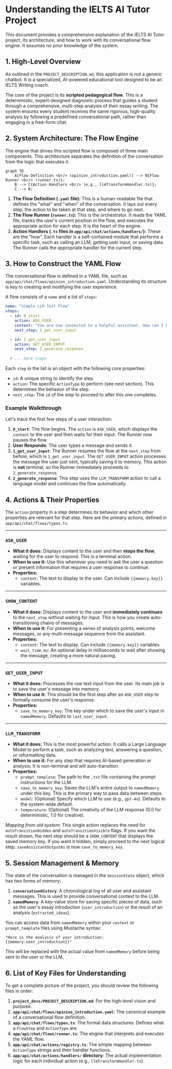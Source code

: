 # Understanding the IELTS AI Tutor Project

This document provides a comprehensive explanation of the IELTS AI Tutor project, its architecture, and how to work with its conversational flow engine. It assumes no prior knowledge of the system.

## 1. High-Level Overview

As outlined in the `PROJECT_DESCRIPTION.md`, this application is not a generic chatbot. It is a specialized, AI-powered educational tool designed to be an IELTS Writing coach.

The core of the project is its **scripted pedagogical flow**. This is a deterministic, expert-designed diagnostic process that guides a student through a comprehensive, multi-step analysis of their essay writing. The system ensures every student receives the same rigorous, high-quality analysis by following a predefined conversational path, rather than engaging in a free-form chat.

## 2. System Architecture: The Flow Engine

The engine that drives this scripted flow is composed of three main components. This architecture separates the definition of the conversation from the logic that executes it.

```mermaid
graph TD
    A[Flow Definition <br/> (opinion_introduction.yaml)] --> B{Flow Runner <br/> (runner.ts)};
    B --> C{Action Handlers <br/> (e.g., llmTransformHandler.ts)};
    C --> B;
```

1.  **The Flow Definition (`.yaml` file):** This is a human-readable file that defines the "what" and "when" of the conversation. It lays out every step, the action to be taken at that step, and where to go next.
2.  **The Flow Runner (`runner.ts`):** This is the orchestrator. It reads the YAML file, tracks the user's current position in the flow, and executes the appropriate action for each step. It is the heart of the engine.
3.  **Action Handlers (`.ts` files in `app/api/chat/actions/handlers/`):** These are the "how". Each handler is a self-contained module that performs a specific task, such as calling an LLM, getting user input, or saving data. The Runner calls the appropriate handler for the current step.

## 3. How to Construct the YAML Flow

The conversational flow is defined in a YAML file, such as `app/api/chat/flows/opinion_introduction.yaml`. Understanding its structure is key to creating and modifying the user experience.

A flow consists of a `name` and a list of `steps`:

```yaml
name: "Simple LLM Test Flow"
steps:
  - id: 0_start
    action: ASK_USER
    content: "You are now connected to a helpful assistant. How can I help you today?"
    next_step: 1_get_user_input

  - id: 1_get_user_input
    action: GET_USER_INPUT
    next_step: 2_generate_response
  
  # ... more steps
```

Each `step` in the list is an object with the following core properties:

*   `id`: A unique string to identify the step.
*   `action`: The specific `ActionType` to perform (see next section). This determines the behavior of the step.
*   `next_step`: The `id` of the step to proceed to after this one completes.

### Example Walkthrough

Let's trace the first few steps of a user interaction:
1.  **`0_start`**: The flow begins. The `action` is `ASK_USER`, which displays the `content` to the user and then waits for their input. The Runner now pauses the flow.
2.  **User Responds**: The user types a message and sends it.
3.  **`1_get_user_input`**: The Runner resumes the flow at the `next_step` from before, which is `1_get_user_input`. The `GET_USER_INPUT` action processes the message the user just sent, typically saving it to memory. This action is **not** terminal, so the Runner immediately proceeds to `2_generate_response`.
4.  **`2_generate_response`**: This step uses the `LLM_TRANSFORM` action to call a language model and continues the flow automatically.

## 4. Actions & Their Properties

The `action` property in a step determines its behavior and which other properties are relevant for that step. Here are the primary actions, defined in `app/api/chat/flows/types.ts`.

---
### **`ASK_USER`**
*   **What it does:** Displays content to the user and then **stops the flow**, waiting for the user to respond. This is a terminal action.
*   **When to use it:** Use this whenever you need to ask the user a question or present information that requires a user response to continue.
*   **Properties:**
    *   `content`: The text to display to the user. Can include `{{memory.key}}` variables.

---
### **`SHOW_CONTENT`**
*   **What it does:** Displays content to the user and **immediately continues** to the `next_step` without waiting for input. This is how you create auto-transitioning chains of messages.
*   **When to use it:** For presenting a series of analysis points, welcome messages, or any multi-message sequence from the assistant.
*   **Properties:**
    *   `content`: The text to display. Can include `{{memory.key}}` variables.
    *   `wait_time_ms`: An optional delay in milliseconds to wait after showing the message, creating a more natural pacing.

---
### **`GET_USER_INPUT`**
*   **What it does:** Processes the raw text input from the user. Its main job is to save the user's message into memory.
*   **When to use it:** This should be the first step after an `ASK_USER` step to formally consume the user's response.
*   **Properties:**
    *   `save_to_memory_key`: The key under which to save the user's input in `namedMemory`. Defaults to `last_user_input`.

---
### **`LLM_TRANSFORM`**
*   **What it does:** This is the most powerful action. It calls a Large Language Model to perform a task, such as analyzing text, answering a question, or reformatting data.
*   **When to use it:** For any step that requires AI-based generation or analysis. It is non-terminal and will auto-transition.
*   **Properties:**
    *   `prompt_template`: The path to the `.txt` file containing the prompt instructions for the LLM.
    *   `save_to_memory_key`: Saves the LLM's entire output to `namedMemory` under this key. This is the primary way to pass data between steps.
    *   `model`: (Optional) Specify which LLM to use (e.g., `gpt-4o`). Defaults to the system-wide default.
    *   `temperature`: (Optional) The creativity of the LLM response (0.0 for deterministic, 1.0 for creative).

*Mapping from old system:* This single action replaces the need for `autoTransitionHidden` and `autoTransitionVisible` flags. If you want the result shown, the next step should be a `SHOW_CONTENT` that displays the saved memory key. If you want it hidden, simply proceed to the next logical step. `saveAssistantOutputAs` is now `save_to_memory_key`.

## 5. Session Management & Memory

The state of the conversation is managed in the `SessionState` object, which has two forms of memory:

1.  **`conversationHistory`**: A chronological log of all user and assistant messages. This is used to provide conversational context to the LLM.
2.  **`namedMemory`**: A key-value store for saving specific pieces of data, such as the user's essay introduction (`user_introduction`) or the result of an analysis (`extracted_ideas`).

You can access data from `namedMemory` within your `content` or `prompt_template` files using Mustache syntax:

`"Here is the analysis of your introduction: {{memory.user_introduction}}"`

This will be replaced with the actual value from `namedMemory` before being sent to the user or the LLM.

## 6. List of Key Files for Understanding

To get a complete picture of the project, you should review the following files in order:

1.  **`project_docs/PROJECT_DESCRIPTION.md`**: For the high-level vision and purpose.
2.  **`app/api/chat/flows/opinion_introduction.yaml`**: The canonical example of a conversational flow definition.
3.  **`app/api/chat/flows/types.ts`**: The formal data structures. Defines what a `FlowStep` and `ActionType` are.
4.  **`app/api/chat/flows/runner.ts`**: The engine that interprets and executes the YAML flow.
5.  **`app/api/chat/actions/registry.ts`**: The simple mapping between `ActionType` strings and their handler functions.
6.  **`app/api/chat/actions/handlers/` directory**: The actual implementation logic for each individual action (e.g., `llmTransformHandler.ts`). 